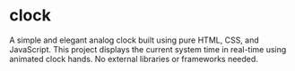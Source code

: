 # clock
A simple and elegant analog clock built using pure HTML, CSS, and JavaScript.   This project displays the current system time in real-time using animated clock hands.   No external libraries or frameworks needed.
